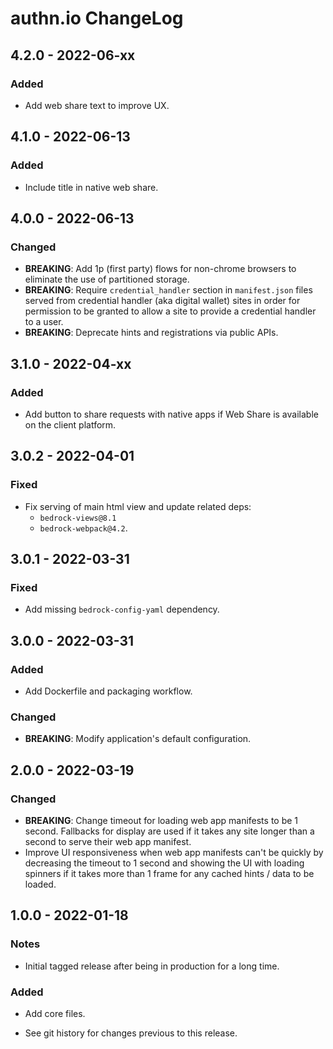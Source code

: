 # authn.io ChangeLog

## 4.2.0 - 2022-06-xx

### Added
- Add web share text to improve UX.

## 4.1.0 - 2022-06-13

### Added
- Include title in native web share.

## 4.0.0 - 2022-06-13

### Changed
- **BREAKING**: Add 1p (first party) flows for non-chrome browsers to
  eliminate the use of partitioned storage.
- **BREAKING**: Require `credential_handler` section in `manifest.json`
  files served from credential handler (aka digital wallet) sites in
  order for permission to be granted to allow a site to provide a
  credential handler to a user.
- **BREAKING**: Deprecate hints and registrations via public APIs.

## 3.1.0 - 2022-04-xx

### Added
- Add button to share requests with native apps if Web
  Share is available on the client platform.

## 3.0.2 - 2022-04-01

### Fixed
- Fix serving of main html view and update related deps:
  - `bedrock-views@8.1`
  - `bedrock-webpack@4.2`.

## 3.0.1 - 2022-03-31

### Fixed
- Add missing `bedrock-config-yaml` dependency.

## 3.0.0 - 2022-03-31

### Added
- Add Dockerfile and packaging workflow.

### Changed
- **BREAKING**: Modify application's default configuration.

## 2.0.0 - 2022-03-19

### Changed
- **BREAKING**: Change timeout for loading web app manifests to
  be 1 second. Fallbacks for display are used if it takes any site
  longer than a second to serve their web app manifest.
- Improve UI responsiveness when web app manifests can't be quickly
  by decreasing the timeout to 1 second and showing the UI with
  loading spinners if it takes more than 1 frame for any cached
  hints / data to be loaded.

## 1.0.0 - 2022-01-18

### Notes
- Initial tagged release after being in production for a long time.

### Added
- Add core files.

- See git history for changes previous to this release.
